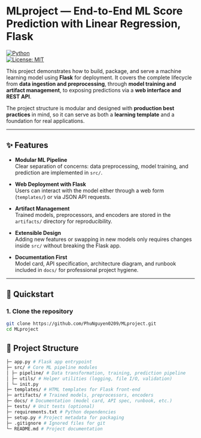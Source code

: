 # MLproject — End-to-End ML Score Prediction with Linear Regression, Flask

[![Python](https://img.shields.io/badge/python-3.10%2B-informational.svg)]()  
[![License: MIT](https://img.shields.io/badge/license-MIT-blue.svg)]()

This project demonstrates how to build, package, and serve a machine learning model using **Flask** for deployment. It covers the complete lifecycle from **data ingestion and preprocessing**, through **model training and artifact management**, to exposing predictions via a **web interface and REST API**.

The project structure is modular and designed with **production best practices** in mind, so it can serve as both a **learning template** and a foundation for real applications.

---

## ✨ Features

- **Modular ML Pipeline**  
  Clear separation of concerns: data preprocessing, model training, and prediction are implemented in `src/`.

- **Web Deployment with Flask**  
  Users can interact with the model either through a web form (`templates/`) or via JSON API requests.

- **Artifact Management**  
  Trained models, preprocessors, and encoders are stored in the `artifacts/` directory for reproducibility.

- **Extensible Design**  
  Adding new features or swapping in new models only requires changes inside `src/` without breaking the Flask app.

- **Documentation First**  
  Model card, API specification, architecture diagram, and runbook included in `docs/` for professional project hygiene.

---

## 🚀 Quickstart

### 1. Clone the repository

```bash
git clone https://github.com/PhuNguyen0209/MLproject.git
cd MLproject
```

## 📁 Project Structure

```bash
├─ app.py # Flask app entrypoint
├─ src/ # Core ML pipeline modules
│ ├─ pipeline/ # Data transformation, training, prediction pipeline
│ ├─ utils/ # Helper utilities (logging, file I/O, validation)
│ └─ init.py
├─ templates/ # HTML templates for Flask front-end
├─ artifacts/ # Trained models, preprocessors, encoders
├─ docs/ # Documentation (model card, API spec, runbook, etc.)
├─ tests/ # Unit tests (optional)
├─ requirements.txt # Python dependencies
├─ setup.py # Project metadata for packaging
├─ .gitignore # Ignored files for git
└─ README.md # Project documentation
```
